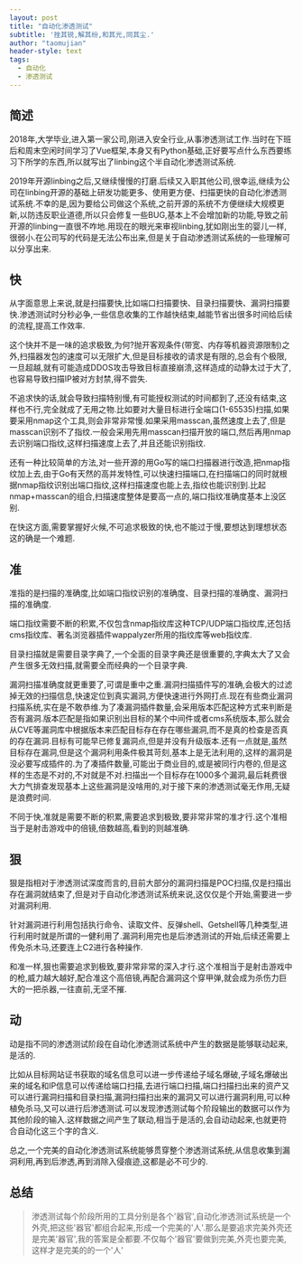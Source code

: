 ```yaml
---
layout: post
title: "自动化渗透测试"
subtitle: '挫其锐,解其纷,和其光,同其尘.'
author: "taomujian"
header-style: text
tags:
  - 自动化
  - 渗透测试
---
```



## 简述

2018年,大学毕业,进入第一家公司,刚进入安全行业,从事渗透测试工作.当时在下班后和周末空闲时间学习了Vue框架,本身又有Python基础,正好要写点什么东西要练习下所学的东西,所以就写出了linbing这个半自动化渗透测试系统.

2019年开源linbing之后,又继续慢慢的打磨.后续又入职其他公司,很幸运,继续为公司在linbing开源的基础上研发功能更多、使用更方便、扫描更快的自动化渗透测试系统.不幸的是,因为要给公司做这个系统,之前开源的系统不方便继续大规模更新,以防违反职业道德,所以只会修复一些BUG,基本上不会增加新的功能,导致之前开源的linbing一直很不咋地.用现在的眼光来审视linbing,犹如刚出生的婴儿一样,很弱小.在公司写的代码是无法公布出来,但是关于自动渗透测试系统的一些理解可以分享出来.

## 快

从字面意思上来说,就是扫描要快,比如端口扫描要快、目录扫描要快、漏洞扫描要快.渗透测试时分秒必争,一些信息收集的工作越快结束,越能节省出很多时间给后续的流程,提高工作效率.

这个快并不是一味的追求极致,为何?抛开客观条件(带宽、内存等机器资源限制)之外,扫描器发包的速度可以无限扩大,但是目标接收的请求是有限的,总会有个极限,一旦超越,就有可能造成DDOS攻击导致目标直接崩溃,这样造成的动静太过于大了,也容易导致扫描IP被对方封禁,得不尝失.

不追求快的话,就会导致扫描特别慢,有可能授权测试的时间都到了,还没有结束,这样也不行,完全就成了无用之物.比如要对大量目标进行全端口(1-65535)扫描,如果要采用nmap这个工具,则会非常非常慢.如果采用masscan,虽然速度上去了,但是masscan识别不了指纹.一般会采用先用masscan扫描开放的端口,然后再用nmap去识别端口指纹,这样扫描速度上去了,并且还能识别指纹.

还有一种比较简单的方法,对一些开源的用Go写的端口扫描器进行改造,把nmap指纹加上去,由于Go有天然的高并发特性,可以快速扫描端口,在扫描端口的同时就根据nmap指纹识别出端口指纹,这样扫描速度也能上去,指纹也能识别到.比起nmap+masscan的组合,扫描速度整体是要高一点的,端口指纹准确度基本上没区别.

在快这方面,需要掌握好火候,不可追求极致的快,也不能过于慢,要想达到理想状态这的确是一个难题.

## 准

准指的是扫描的准确度,比如端口指纹识别的准确度、目录扫描的准确度、漏洞扫描的准确度.

端口指纹需要不断的积累,不仅包含nmap指纹库这种TCP/UDP端口指纹库,还包括cms指纹库、著名浏览器插件wappalyzer所用的指纹库等web指纹库.

目录扫描就是需要目录字典了,一个全面的目录字典还是很重要的,字典太大了又会产生很多无效扫描,就需要全而经典的一个目录字典.

漏洞扫描准确度就更重要了,可谓是重中之重.漏洞扫描插件写的准确,会极大的过滤掉无效的扫描信息,快速定位到真实漏洞,方便快速进行外网打点.现在有些商业漏洞扫描系统,实在是不敢恭维.为了凑漏洞插件数量,会采用版本匹配这种方式来判断是否有漏洞.版本匹配是指如果识别出目标的某个中间件或者cms系统版本,那么就会从CVE等漏洞库中根据版本来匹配目标存在存在哪些漏洞,而不是真的检查是否真的存在漏洞.目标有可能早已修复漏洞点,但是并没有升级版本.还有一点就是,虽然目标存在漏洞,但是这个漏洞利用条件极其苛刻,基本上是无法利用的,这样的漏洞是没必要写成插件的.为了凑插件数量,可能出于商业目的,或是被同行内卷的,但是这样的生态是不对的,不对就是不对.扫描出一个目标存在1000多个漏洞,最后耗费很大力气排查发现基本上这些漏洞是没啥用的,对于接下来的渗透测试毫无作用,无疑是浪费时间.

不同于快,准就是需要不断的积累,需要追求到极致,要非常非常的准才行.这个准相当于是射击游戏中的倍镜,倍数越高,看到的则越准确.

## 狠

狠是指相对于渗透测试深度而言的,目前大部分的漏洞扫描是POC扫描,仅是扫描出存在漏洞就结束了,但是对于自动化渗透测试系统来说,这仅仅是个开始,需要进一步对漏洞利用.

针对漏洞进行利用包括执行命令、读取文件、反弹shell、Getshell等几种类型,进行利用时就是所谓的一健利用了.漏洞利用完也是后渗透测试的开始,后续还需要上传免杀木马,还要连上C2进行各种操作.

和准一样,狠也需要追求到极致,要非常非常的深入才行.这个准相当于是射击游戏中的枪,威力越大越好,配合准这个高倍镜,再配合漏洞这个穿甲弹,就会成为杀伤力巨大的一把杀器,一往直前,无坚不摧.

## 动

动是指不同的渗透测试阶段在自动化渗透测试系统中产生的数据是能够联动起来,是活的.

比如从目标网站证书获取的域名信息可以进一步传递给子域名爆破,子域名爆破出来的域名和IP信息可以传递给端口扫描,去进行端口扫描,端口扫描扫出来的资产又可以进行漏洞扫描和目录扫描,漏洞扫描扫出来的漏洞又可以进行漏洞利用,可以种植免杀马,又可以进行后渗透测试.可以发现渗透测试每个阶段输出的数据可以作为其他阶段的输入.这样数据之间产生了联动,相当于是活的,会自动动起来,也就更符合自动化这三个字的含义.

总之,一个完美的自动化渗透测试系统能够贯穿整个渗透测试系统,从信息收集到漏洞利用,再到后渗透,再到消除入侵痕迹,这都是必不可少的.


## 总结

> 渗透测试每个阶段所用的工具分别是各个'器官',自动化渗透测试系统是一个外壳,把这些'器官'都组合起来,形成一个完美的'人'.那么是要追求完美外壳还是完美'器官',我的答案是全都要.不仅每个'器官'要做到完美,外壳也要完美,这样才是完美的的一个'人'